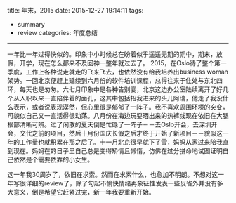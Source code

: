 title: 年末，2015
date: 2015-12-27 19:14:11
tags:
 - summary
 - review
categories: 年度总结
---

一年比一年过得快似的。印象中小时候总在盼着似乎遥遥无期的期中，期末，放假，开学，现在怎么都来不及回神一整年就过去了。
2015，在Oslo待了整个第一季度，工作上各种说走就走的飞来飞去，也依然没有给我培养出business woman架势。一回北京便赶上延续到六月份的软件培训课程，总得往来于住处与东北四环，每天也是匆匆。六七月印象中是各种告别宴，北京这边办公室陆续离开了好几个从入职以来一直陪伴着的面孔，这其中包括招我进来的头儿阿瑞，他走了我没什么表示，或者说表现漠然，但心里很是郁郁了一阵子。我不喜欢周围环境的突变，可貌似自己又一直活得很动荡。八月份在海边玩耍晒出来的热裤线现在依旧在大腿根部清晰可辨。过了闲散的夏天倒是忙碌了一阵子－－去Oslo开会，去深圳开会，交代之前的项目，然后十月份国庆长假之后才终于开始了新项目－－貌似这一年的工作量也就积累在那之后了。十一月北京很早就下了雪，妈妈从家过来陪我直到现在。妈妈在的日子里自己总是变得矫情且懒惰，仿佛在过分拼命地试图证明自己依然是个需要依靠的小女生。

这一年我30周岁了，依旧在求索。然而在求索什么，也愈加不明朗。不想对这一年写很详细的review了，除了勾起不愉快情绪再象征性发表一些反省外并没有多大意义，倒是希望它赶紧过完，新一年我要重新开始。
